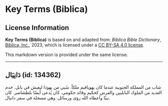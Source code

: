 # Key Terms (Biblica)

## License Information

**Key Terms (Biblica)** is based on and adapted from: _Biblica Bible Dictionary_, [Biblica, Inc.](https://www.biblica.com/), 2023, which is licensed under a [CC BY-SA 4.0 license](https://creativecommons.org/licenses/by-sa/4.0/legalcode.en).

This markdown version is provided under the same license.



--------------------------------

## دَانِيَال (id: 134362)

شاب من المملكة الجنوبية عندما كان يهوياقيم ملكاً. سُبي من يهوذا ليعيش في بابل. خدم العديد من الملوك البابليين والفرس كحكيم وقائد حكومي. كان يُدعى أيضًا بلطشاصر. كان نبيًا وأعطاه الله رؤى ورسائل. وهي مسجلة في سفر دانيال.


